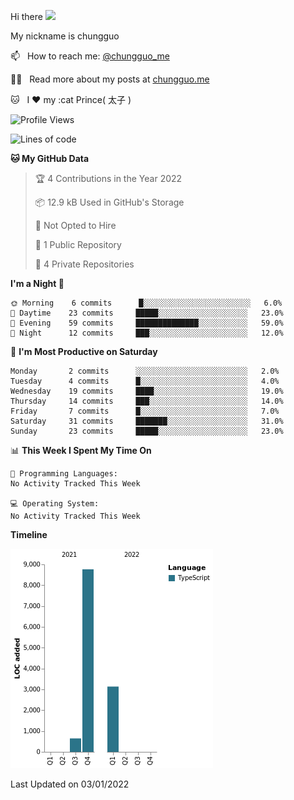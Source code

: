 Hi there <img src="https://media.giphy.com/media/hvRJCLFzcasrR4ia7z/giphy.gif" width="25px">

My nickname is chungguo


📫 &nbsp; How to reach me: [@chungguo_me](https://twitter.com/chungguo_me)

👨‍💻 &nbsp; Read more about my posts at [chungguo.me](https://chungguo.me)

🐱 &nbsp; I :heart: my :cat Prince( 太子 )

<!--START_SECTION:waka-->
![Profile Views](http://img.shields.io/badge/Profile%20Views-449-blue)

![Lines of code](https://img.shields.io/badge/From%20Hello%20World%20I%27ve%20Written-13%20Thousand%20lines%20of%20code-blue)

**🐱 My GitHub Data** 

> 🏆 4 Contributions in the Year 2022
 > 
> 📦 12.9 kB Used in GitHub's Storage 
 > 
> 🚫 Not Opted to Hire
 > 
> 📜 1 Public Repository 
 > 
> 🔑 4 Private Repositories  
 > 
**I'm a Night 🦉** 

```text
🌞 Morning    6 commits      █░░░░░░░░░░░░░░░░░░░░░░░░   6.0% 
🌆 Daytime    23 commits     █████░░░░░░░░░░░░░░░░░░░░   23.0% 
🌃 Evening    59 commits     ██████████████░░░░░░░░░░░   59.0% 
🌙 Night      12 commits     ███░░░░░░░░░░░░░░░░░░░░░░   12.0%

```
📅 **I'm Most Productive on Saturday** 

```text
Monday       2 commits      ░░░░░░░░░░░░░░░░░░░░░░░░░   2.0% 
Tuesday      4 commits      █░░░░░░░░░░░░░░░░░░░░░░░░   4.0% 
Wednesday    19 commits     ████░░░░░░░░░░░░░░░░░░░░░   19.0% 
Thursday     14 commits     ███░░░░░░░░░░░░░░░░░░░░░░   14.0% 
Friday       7 commits      █░░░░░░░░░░░░░░░░░░░░░░░░   7.0% 
Saturday     31 commits     ███████░░░░░░░░░░░░░░░░░░   31.0% 
Sunday       23 commits     █████░░░░░░░░░░░░░░░░░░░░   23.0%

```


📊 **This Week I Spent My Time On** 

```text
💬 Programming Languages: 
No Activity Tracked This Week

💻 Operating System: 
No Activity Tracked This Week

```

**Timeline**

![Chart not found](https://raw.githubusercontent.com/chungguo/chungguo/main/charts/bar_graph.png) 


 Last Updated on 03/01/2022
<!--END_SECTION:waka-->
